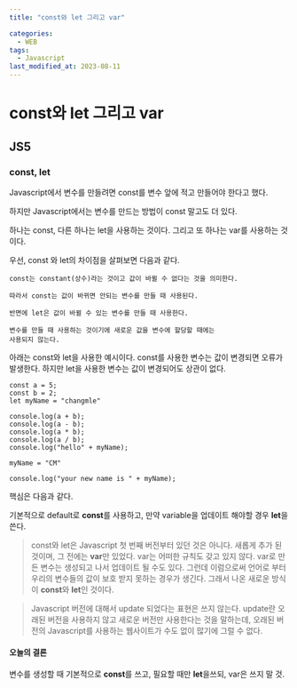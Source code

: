 ```yaml
---
title: "const와 let 그리고 var"

categories:
  - WEB
tags:
  - Javascript
last_modified_at: 2023-08-11
---
```


# const와 let 그리고 var
## JS5

### const, let

Javascript에서 변수를 만들려면 const를 변수 앞에 적고 만들어야 한다고 했다.

하지만 Javascript에서는 변수를 만드는 방법이 const 말고도 더 있다.

하나는 const, 다른 하나는 let을 사용하는 것이다. 그리고 또 하나는 var를 사용하는 것이다.

우선, const 와 let의 차이점을 살펴보면 다음과 같다.

```
const는 constant(상수)라는 것이고 값이 바뀔 수 없다는 것을 의미한다.

따라서 const는 값이 바뀌면 안되는 변수를 만들 때 사용된다.

반면에 let은 값이 바뀔 수 있는 변수를 만들 때 사용한다.

변수를 만들 때 사용하는 것이기에 새로운 값을 변수에 할당할 때에는
사용되지 않는다.
```

아래는 const와 let을 사용한 예시이다.
const를 사용한 변수는 값이 변경되면 오류가 발생한다.
하지만 let을 사용한 변수는 값이 변경되어도 상관이 없다.

```
const a = 5;
const b = 2;
let myName = "changmle"

console.log(a + b);
console.log(a - b);
console.log(a * b);
console.log(a / b);
console.log("hello" + myName);

myName = "CM"

console.log("your new name is " + myName);
```


핵심은 다음과 같다.

기본적으로 default로 **const**를 사용하고, 만약 variable을 업데이트 해야할 경우
**let**을 쓴다.

> const와 let은 Javascript 첫 번째 버전부터 있던 것은 아니다. 새롭게 추가 된 것이며,
그 전에는 **var**만 있었다. var는 어떠한 규칙도 갖고 있지 않다. var로 만든 변수는 생성되고 나서
업데이트 될 수도 있다. 그런데 이럼으로써 언어로 부터 우리의 변수들의 값이 보호
받지 못하는 경우가 생긴다. 그래서 나온 새로운 방식이 **const**와 **let**인 것이다.

> Javascript 버전에 대해서 update 되었다는 표현은 쓰지 않는다. update란 오래된 버전을 사용하지 않고
새로운 버전만 사용한다는 것을 말하는데, 오래된 버전의 Javascript를 사용하는 웹사이트가 수도 없이 많기에
그럴 수 없다.


#### 오늘의 결론
변수를 생성할 때 기본적으로 **const**를 쓰고, 필요할 때만 **let**을쓰되, var은 쓰지 말 것.
